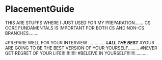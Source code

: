 # PlacementGuide


THIS ARE STUFFS WHERE I JUST USED FOR MY PREPARATION.......
CS CORE FUNDAMENTALS IS IMPORTANT FOR BOTH CS AND NON-CS BRANCHES........


#PREPARE WELL FOR YOUR INTERVIEW .............
#*********************************ALL THE BEST*********************************
#YOUR ARE GOING TO BE THE BEST VERSION OF YOUR YOURSELF.........
#NEVER GET REGRET OF YOUR LIFE!!!!!!!!!!!!
#BELEIVE IN YOURSELF!!!!!!!..........
